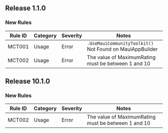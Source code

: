﻿## Release 1.1.0

### New Rules

Rule ID | Category | Severity | Notes                                               
--------|----------|----------|-----------------------------------------------------
MCT001  | Usage    | Error    | `.UseMauiCommunityToolkit()` Not Found on MauiAppBuilder
MCT002  | Usage    | Error    | The value of MaximumRating must be between 1 and 10

## Release 10.1.0

### New Rules

Rule ID | Category | Severity | Notes                                               
--------|----------|----------|-----------------------------------------------------
MCT002  | Usage    | Error    | The value of MaximumRating must be between 1 and 10